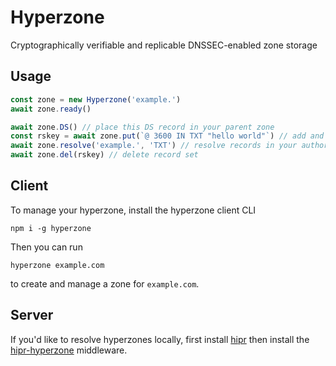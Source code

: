 # Hyperzone

Cryptographically verifiable and replicable DNSSEC-enabled zone storage

## Usage

```js
const zone = new Hyperzone('example.')
await zone.ready()

await zone.DS() // place this DS record in your parent zone
const rskey = await zone.put(`@ 3600 IN TXT "hello world"`) // add and sign a TXT record
await zone.resolve('example.', 'TXT') // resolve records in your authoritative resolver
await zone.del(rskey) // delete record set
```

## Client

To manage your hyperzone, install the hyperzone client CLI 
```
npm i -g hyperzone
``` 

Then you can run 
```
hyperzone example.com
``` 
to create and manage a zone for `example.com`.

## Server

If you'd like to resolve hyperzones locally, first install [hipr](https://github.com/lukeburns/hipr) then install the [hipr-hyperzone](https://github.com/lukeburns/hipr-hyperzone) middleware.